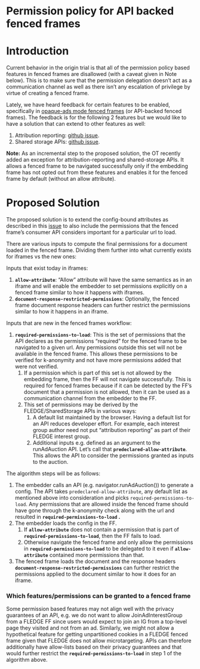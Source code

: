 
# **Permission policy for API backed fenced frames**


# **Introduction**

Current behavior in the origin trial is that all of the permission policy based features in fenced frames are disallowed (with a caveat given in Note below). This is to make sure that the permission delegation doesn’t act as a communication channel as well as there isn’t any escalation of privilege by virtue of creating a fenced frame.

 

Lately, we have heard feedback for certain features to be enabled, specifically in [opaque-ads mode fenced frames](https://github.com/WICG/fenced-frame/blob/master/explainer/modes.md#opaque-ads) (or API-backed fenced frames). The feedback is for the following 2 features but we would like to have a solution that can extend to other features as well:



1. Attribution reporting: [github issue](https://github.com/WICG/fenced-frame/issues/37).
2. Shared storage APIs: [github issue](https://github.com/WICG/fenced-frame/issues/44).

**Note:** As an incremental step to the proposed solution, the OT recently added  an exception for attribution-reporting and shared-storage APIs.
It allows a fenced frame to be navigated successfully only if the embedding frame has not opted out from these features and enables it for the fenced frame by default (without an allow attribute). 


# **Proposed Solution**

The proposed solution is to extend the config-bound attributes as described in this [issue](https://github.com/WICG/fenced-frame/issues/48) to also include the permissions that the fenced frame’s consumer API considers important for a particular url to load. 

There are various inputs to compute the final permissions for a document loaded in the fenced frame. Dividing them further into what currently exists for iframes vs the new ones:

Inputs that exist today in iframes:



1. **`allow-attribute`**: “Allow” attribute will have the same semantics as in an iframe and will enable the embedder to set permissions explicitly on a fenced frame similar to how it happens with iframes. 
2. **`document-response-restricted-permissions`**: Optionally, the fenced frame document response headers can further restrict the permissions similar to how it happens in an iframe. 

Inputs that are new in the fenced frames workflow:



1. **`required-permissions-to-load`**: This is the set of permissions that the API declares as the permissions “required” for the fenced frame to be navigated to a given url. Any permissions outside this set will not be available in the fenced frame. This allows these permissions to be verified for k-anonymity and not have more permissions added that were not verified. 
    1. If a permission which is part of this set is not allowed by the embedding frame, then the FF will not navigate successfully. This is required for fenced frames because if it can be detected by the FF’s document that a permission is not allowed, then it can be used as a communication channel from the embedder to the FF.
    2. This set of permissions may be derived by the FLEDGE/SharedStorage APIs in various ways:
        1. A default list maintained by the browser. Having a default list for an API  reduces developer effort. For example, each interest group author need not put “attribution reporting” as part of their FLEDGE interest group.
        2. Additional inputs e.g. defined as an argument to the runAdAuction API. Let’s call that **`predeclared-allow-attribute`**. This allows the API to consider the permissions granted as inputs to the auction. 

The algorithm steps will be as follows:



1. The embedder calls an API (e.g. navigator.runAdAuction()) to generate a config. The API takes `predeclared-allow-attribute`, any default list as mentioned above into consideration and picks `required-permissions-to-load`. Any permissions that are allowed inside the fenced frame should have gone through the k-anonymity check along with the url and resulted in **`required-permissions-to-load` .**
2. The embedder loads the config in the FF. 
    1. If **`allow-attribute`** does not contain a permission that is part of **`required-permissions-to-load`**, then the FF fails to load.
    2. Otherwise navigate the fenced frame and only allow the permissions in **`required-permissions-to-load`** to be delegated to it even if **`allow-attribute`** contained more permissions than that.
3. The fenced frame loads the document and the response headers **`document-response-restricted-permissions`** can further restrict the permissions applied to the document similar to how it does for an iframe.

### Which features/permissions can be granted to a fenced frame

Some permission based features may not align well with the privacy guarantees of an API, e.g. we do not want to allow JoinAdInterestGroup from a FLEDGE FF since users would expect to join an IG from a top-level page they visited and not from an ad. Similarly, we might not allow a hypothetical feature for getting unpartitioned cookies in a FLEDGE fenced frame given that FLEDGE does not allow microtargeting. APIs can therefore additionally have allow-lists based on their privacy guarantees and that would further restrict the **`required-permissions-to-load`** in step 1 of the algorithm above.
